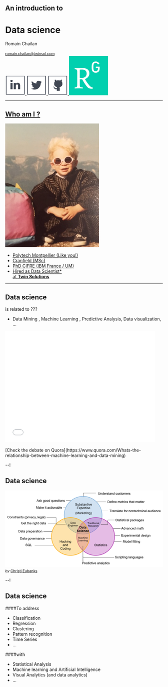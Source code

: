 ## An introduction to

# Data science
Romain Chailan

<small>[romain.chailan@twinsol.com](romain.chailan@twinsol.com)</small>  
<a href="https://fr.linkedin.com/in/romain-chailan-24246140" rel="rc linkedin">![Linkedin](assets/linkedinlogo.svg)<!-- .element: class="plain" width="40px" -->
<a href="https://twitter.com/RomChailan" rel="rc twitter">![Twitter](assets/twitterlogo.svg)<!-- .element: class="plain" width="40px" -->
<a href="https://github.com/rchailan" rel="rc githublogo">![Twitter](assets/githublogo.svg)<!-- .element: class="plain" width="40px" -->
<a href="https://www.researchgate.net/profile/Romain_Chailan" rel="rc researchgate">![Twitter](assets/researchgatelogo.png)<!-- .element: class="plain" width="40px" -->  

---

<!-- .slide: class="two-floating-elements" -->
## Who am I ?

![That's me](assets/me.jpg "Me!")

- Polytech Montpellier (Like you!)
- Cranfield (MSc)
- PhD CIFRE (IBM France / UM)
- Hired as Data Scientist\*   
at **[Twin Solutions](http://www.twinsol.com/)**

---
## Data science

is related to  ???  
- Data Mining , Machine Learning , Predictive Analysis, Data visualization, ...

<!-- .element: class="fragment" -->

<div class="fragment">
<iframe src="//giphy.com/embed/glmRyiSI3v5E4" width="480" height="353" frameBorder="0" class="giphy-embed" allowFullScreen></iframe><p><a href="http://giphy.com/gifs/glmRyiSI3v5E4"></a>
[Check the debate on Quora](https://www.quora.com/Whats-the-relationship-between-machine-learning-and-data-mining)
</p>
</div class="fragment">

--!
## Data science

![datascience-venndiagram](assets/datascience_skills_venn_diagram2.png)
<small>*by* [Christi Eubanks](http://blogs.gartner.com/christi-eubanks/three-lessons-crossfit-taught-data-science/)</small>

--!
## Data science
####To address
  - Classification
  - Regression
  - Clustering
  - Pattern recognition
  - Time Series
  - ...  

####with
  - Statistical Analysis
  - Machine learning and Artificial Intelligence
  - Visual Analytics (and data analytics)
  - ...
